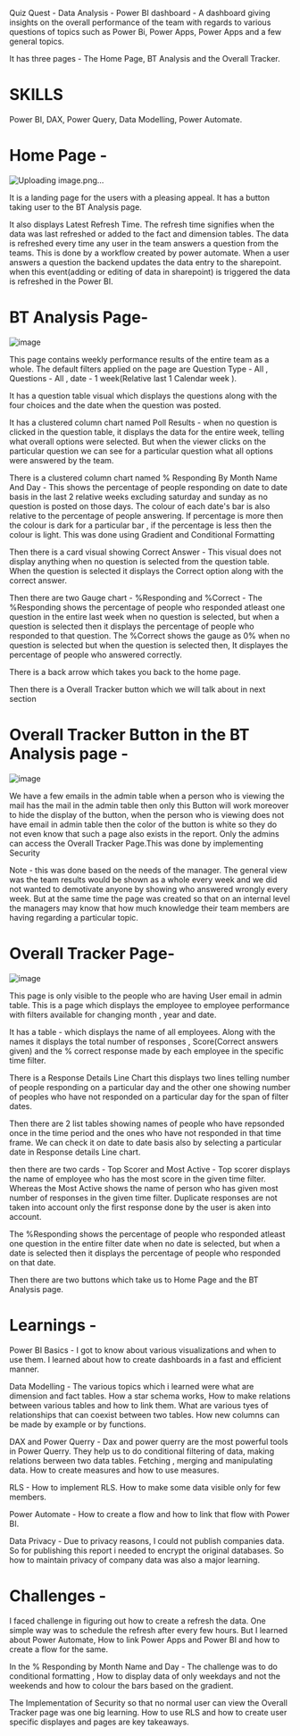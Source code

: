 Quiz Quest - Data Analysis - Power BI dashboard - A dashboard giving insights on the overall performance of the team with regards to various questions of topics such as Power Bi, Power Apps, Power Apps and a few general topics. 

It has three pages - The Home Page, BT Analysis and the Overall Tracker.

# SKILLS
Power BI, DAX, Power Query, Data Modelling, Power Automate.

# Home Page - 

![Uploading image.png…]()

It is a landing page for the users with a pleasing appeal. It has a button taking user to the BT Analysis page. 

It also displays Latest Refresh Time. The refresh time signifies when the data was last refreshed or added to the fact and dimension tables. The data is refreshed every time any user in the team answers a question from the teams. This is done by a workflow created by power automate. When a user answers a question the backend updates the data entry to the sharepoint. when this event(adding or editing of data in sharepoint) is triggered the data is refreshed in the Power BI.


# BT Analysis Page- 

![image](https://github.com/user-attachments/assets/2e2e4ece-cba0-439f-b549-e16a39319694)


This page contains weekly performance results of the entire team as a whole. The default filters applied on the page are Question Type - All , Questions - All , date - 1 week(Relative last 1 Calendar week ).

It has a question table visual which displays the questions along with the four choices and the date when the question was posted.

It has a clustered column chart named Poll Results - when no question is clicked in the question table, it displays the data for the entire week, telling what overall options were selected. But when the viewer clicks on the particular question we can see for a particular question what all options were answered by the team. 

There is a clustered column chart named % Responding By Month Name And Day - This shows the percentage of people responding on date to date basis in the last 2 relative weeks excluding saturday and sunday as no question is posted on those days. The colour of each date's bar is also relative to the percentage of people answering. If percentage is more then the colour is dark for a particular bar , if the percentage is less then the colour is light. This was done using Gradient and Conditional Formatting

Then there is a card visual showing Correct Answer - This visual does not display anything when no question is selected from the question table. When the question is selected it displays the Correct option along with the correct answer.

Then there are two Gauge chart -  %Responding and %Correct - 
The %Responding shows the percentage of people who responded atleast one question in the entire last week when no question is selected, but when a question is selected then it displays the percentage of people who responded to that question.
The %Correct shows the gauge as 0% when no question is selected but when the question is selected then, It displayes the percentage of people who answered correctly.

There is a back arrow which takes you back to the home page. 

Then there is a Overall Tracker button which we will talk about in next section


# Overall Tracker Button in the BT Analysis page - 

![image](https://github.com/user-attachments/assets/1355a86f-2991-4557-801e-9efbe2ec987a)

We have a few emails in the admin table when a person who is viewing the mail has the mail in the admin table then only this Button will work moreover to hide the display of the button, when the person who is viewing does not have email in admin table then the color of the button is white so they do not even know that such a page also exists in the report. Only the admins can access the Overall Tracker Page.This was done by implementing Security

Note - this was done based on the needs of the manager. The general view was the team results would be shown as a whole every week and we did not wanted to demotivate anyone by showing who answered wrongly every week. But at the same time the page was created so that on an internal level the managers may know that how much knowledge their team members are having regarding a particular topic.


# Overall Tracker Page- 

![image](https://github.com/user-attachments/assets/2e5f625d-69f4-49f1-9e94-0527ee7816e6)


This page is only visible to the people who are having User email in admin table. This is a page which displays the employee to employee performance with filters available for changing month , year and date.

It has a table - which displays the name of all employees. Along with the names it displays the total number of responses , Score(Correct answers given) and the % correct response made by each employee in the specific time filter.

There is a Response Details Line Chart this displays two lines telling number of people responding on a particular day and the other one showing number of peoples who have not responded on a particular day for the span of filter dates.

Then there are 2 list tables showing names of people who have repsonded once in the time period and the ones who have not responded in that time frame. We can check it on date to date basis also  by selecting a particular date in Response details Line chart.

then there are two cards - Top Scorer and Most Active - 
Top scorer displays the name of employee who has the most score in the given time filter. Whereas the Most Active shows the name of person who has given most number of responses in the given time filter. Duplicate responses are not taken into account only the first response done by the user is aken into account.

The %Responding shows the percentage of people who responded atleast one question in the entire filter date when no date is selected, but when a date is selected then it displays the percentage of people who responded on that date.

Then there are two buttons which take us to Home Page and the BT Analysis page.


# Learnings - 
Power BI Basics - I got to know about various visualizations and when to use them. I learned about how to create dashboards in a fast and efficient manner.

Data Modelling - The various topics which i learned were what are dimension and fact tables. How a star schema works, How to make relations between various tables and how to link them. What are various tyes of relationships that can coexist between two tables. How new columns can be made by example or by functions.

DAX and Power Querry - Dax and power querry are the most powerful tools in Power Querry. They help us to do conditional filtering of data, making relations berween two data tables. Fetching , merging and manipulating data. How to create measures and how to use measures.

RLS - How to implement RLS. How to make some data visible only for few members.

Power Automate - How to create a flow and how to link that flow with Power BI.

Data Privacy - Due to privacy reasons, I could not publish companies data. So for publishing this report i needed to encrypt the original databases. So how to maintain privacy of company data was also a major learning.

# Challenges - 
I faced challenge in figuring out how to create a refresh the data. One simple way was to schedule the refresh after every few hours. But I learned about Power Automate, How to link Power Apps and Power BI and how to create a flow for the same.

In the % Responding by Month Name and Day - The challenge was to do conditional formatting , How to display data of only weekdays and not the weekends and how to colour the bars based on the gradient.

The Implementation of Security so that no normal user can view the Overall Tracker page was one big learning. How to use RLS and how to create user specific displayes and pages are key takeaways.











